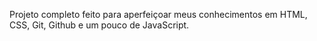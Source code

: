 Projeto completo feito para aperfeiçoar meus conhecimentos em HTML, CSS, Git, Github e um pouco de JavaScript.
